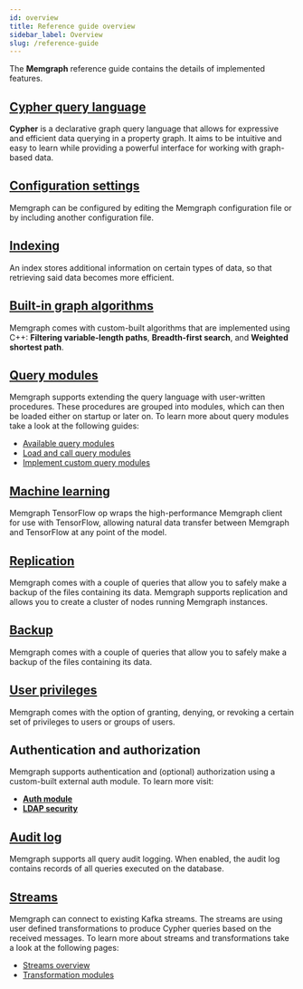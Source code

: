 ```yaml
---
id: overview
title: Reference guide overview
sidebar_label: Overview
slug: /reference-guide
---
```


The **Memgraph** reference guide contains the details of implemented features.

## [Cypher query language](/cypher-manual)

**Cypher** is a declarative graph query language that allows for expressive and efficient data querying in a property graph. It aims to be intuitive and easy to learn while
providing a powerful interface for working with graph-based data.

## [Configuration settings](./configuration.md)

Memgraph can be configured by editing the Memgraph configuration file or by including another configuration file.

## [Indexing](./indexing.md)

An index stores additional information on certain types of data, so that retrieving said data becomes more efficient.

## [Built-in graph algorithms](./graph-algorithms.md)

Memgraph comes with custom-built algorithms that are implemented using C++: **Filtering variable-length paths**, **Breadth-first search**, and **Weighted shortest path**.

## [Query modules](/reference-guide/query-modules/overview.md)

Memgraph supports extending the query language with user-written procedures.
These procedures are grouped into modules, which can then be loaded either on startup or later on.
To learn more about query modules take a look at the following guides:
* [Available query modules](/reference-guide/query-modules/available-query-modules.md)
* [Load and call query modules](/reference-guide/query-modules/load-call-query-modules.md)
* [Implement custom query modules](/database-functionalities/query-modules/implement-query-modules.md)

## [Machine learning](./tensorflow.md)

Memgraph TensorFlow op wraps the high-performance Memgraph client for use with TensorFlow,
allowing natural data transfer between Memgraph and TensorFlow at any point of the model.

## [Replication](./replication.md)

Memgraph comes with a couple of queries that allow you to safely make a backup of the files containing its data.
Memgraph supports replication and allows you to create a cluster of nodes running Memgraph instances.

## [Backup](./backup.md)

Memgraph comes with a couple of queries that allow you to safely make a backup of the files containing its data.

## [User privileges](./security.md)

Memgraph comes with the option of granting, denying, or revoking a certain set of privileges to users or groups of users.

## Authentication and authorization

Memgraph supports authentication and (optional) authorization using a custom-built external auth module.
To learn more visit:
* **[Auth module](./auth-module.md)**
* **[LDAP security](./ldap-security.md)**

## [Audit log](./audit-log.md)

Memgraph supports all query audit logging. When enabled, the audit log contains records of all queries executed on the database.

## [Streams](/reference-guide/streams/overview.md)

Memgraph can connect to existing Kafka streams. The streams are using user defined transformations to produce Cypher queries based on the received messages.
To learn more about streams and transformations take a look at the following pages:
* [Streams overview](/reference-guide/streams/overview.md)
* [Transformation modules](/reference-guide/streams/transformation-modules/overview.md)
